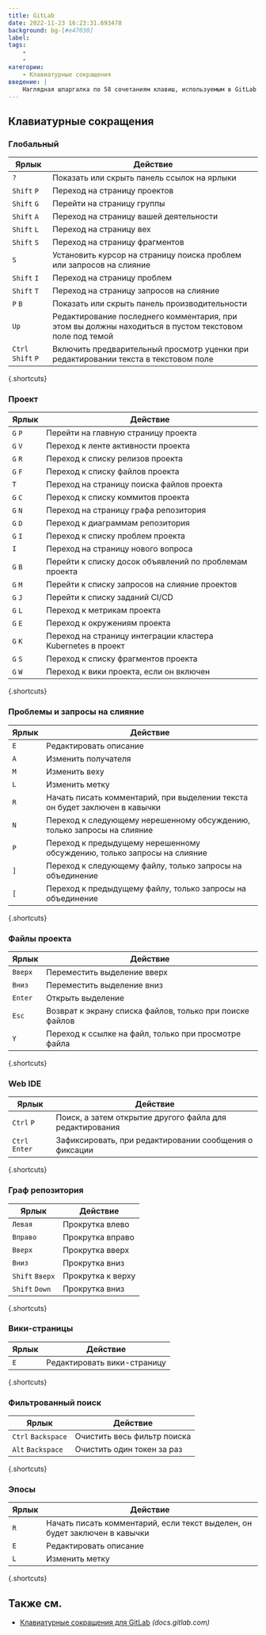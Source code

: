 ```yaml
---
title: GitLab
date: 2022-11-23 16:23:31.693478
background: bg-[#e47030]
label:
tags:
    -
    -
категории:
    - Клавиатурные сокращения
введение: |
    Наглядная шпаргалка по 58 сочетаниям клавиш, используемым в GitLab
---
```




Клавиатурные сокращения
------------------



### Глобальный

Ярлык | Действие
---|---
`?` | Показать или скрыть панель ссылок на ярлыки
`Shift` `P` | Переход на страницу проектов
`Shift` `G` | Перейти на страницу группы
`Shift` `A` | Переход на страницу вашей деятельности
`Shift` `L` | Переход на страницу вех
`Shift` `S` | Переход на страницу фрагментов
`S` | Установить курсор на страницу поиска проблем или запросов на слияние
`Shift` `I` | Переход на страницу проблем
`Shift` `T` | Переход на страницу запросов на слияние
`P` `B` | Показать или скрыть панель производительности
`Up` | Редактирование последнего комментария, при этом вы должны находиться в пустом текстовом поле под темой
`Ctrl` `Shift` `P` | Включить предварительный просмотр уценки при редактировании текста в текстовом поле
{.shortcuts}


### Проект

Ярлык | Действие
---|---
`G` `P` | Перейти на главную страницу проекта
`G` `V` | Переход к ленте активности проекта
`G` `R` | Переход к списку релизов проекта
`G` `F` | Переход к списку файлов проекта
`T` | Переход на страницу поиска файлов проекта
`G` `C` | Переход к списку коммитов проекта
`G` `N` | Переход на страницу графа репозитория
`G` `D` | Переход к диаграммам репозитория
`G` `I` | Переход к списку проблем проекта
`I` | Переход на страницу нового вопроса
`G` `B` | Перейти к списку досок объявлений по проблемам проекта
`G` `M` | Перейти к списку запросов на слияние проектов
`G` `J` | Перейти к списку заданий CI/CD
`G` `L` | Переход к метрикам проекта
`G` `E` | Переход к окружениям проекта
`G` `K` | Переход на страницу интеграции кластера Kubernetes в проект
`G` `S` | Переход к списку фрагментов проекта
`G` `W` | Переход к вики проекта, если он включен
{.shortcuts}


### Проблемы и запросы на слияние

Ярлык | Действие
---|---
`E` | Редактировать описание
`A` | Изменить получателя
`M` | Изменить веху
`L` | Изменить метку
`R` | Начать писать комментарий, при выделении текста он будет заключен в кавычки
`N` | Переход к следующему нерешенному обсуждению, только запросы на слияние
`P` | Переход к предыдущему нерешенному обсуждению, только запросы на слияние
`]` | Переход к следующему файлу, только запросы на объединение
`[` | Переход к предыдущему файлу, только запросы на объединение
{.shortcuts}


### Файлы проекта

Ярлык | Действие
---|---
`Вверх` | Переместить выделение вверх
`Вниз` | Переместить выделение вниз
`Enter` | Открыть выделение
`Esc` | Возврат к экрану списка файлов, только при поиске файлов
`Y` | Переход к ссылке на файл, только при просмотре файла
{.shortcuts}


### Web IDE

Ярлык | Действие
---|---
`Ctrl` `P` | Поиск, а затем открытие другого файла для редактирования
`Ctrl` `Enter` | Зафиксировать, при редактировании сообщения о фиксации
{.shortcuts}


### Граф репозитория

Ярлык | Действие
---|---
`Левая` | Прокрутка влево
`Вправо` | Прокрутка вправо
`Вверх` | Прокрутка вверх
`Вниз` | Прокрутка вниз
`Shift` `Вверх` | Прокрутка к верху
`Shift` `Down` | Прокрутка вниз
{.shortcuts}


### Вики-страницы

Ярлык | Действие
---|---
`E` | Редактировать вики-страницу
{.shortcuts}


### Фильтрованный поиск

Ярлык | Действие
---|---
`Ctrl` `Backspace` | Очистить весь фильтр поиска
`Alt` `Backspace` | Очистить один токен за раз
{.shortcuts}


### Эпосы

Ярлык | Действие
---|---
`R` | Начать писать комментарий, если текст выделен, он будет заключен в кавычки
`E` | Редактировать описание
`L` | Изменить метку
{.shortcuts}




Также см.
--------
- [Клавиатурные сокращения для GitLab](https://docs.gitlab.com/ee/user/shortcuts.html) _(docs.gitlab.com)_

